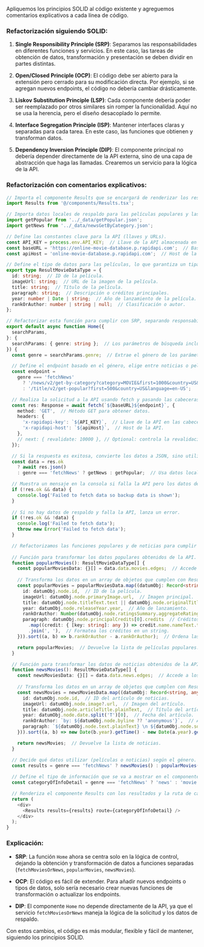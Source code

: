 Apliquemos los principios SOLID al código existente y agreguemos comentarios explicativos a cada línea de código.

### Refactorización siguiendo SOLID:

1. **Single Responsibility Principle (SRP)**: Separamos las responsabilidades en diferentes funciones y servicios. En este caso, las tareas de obtención de datos, transformación y presentación se deben dividir en partes distintas.
   
2. **Open/Closed Principle (OCP)**: El código debe ser abierto para la extensión pero cerrado para su modificación directa. Por ejemplo, si se agregan nuevos endpoints, el código no debería cambiar drásticamente.

3. **Liskov Substitution Principle (LSP)**: Cada componente debería poder ser reemplazado por otros similares sin romper la funcionalidad. Aquí no se usa la herencia, pero el diseño desacoplado lo permite.

4. **Interface Segregation Principle (ISP)**: Mantener interfaces claras y separadas para cada tarea. En este caso, las funciones que obtienen y transforman datos.

5. **Dependency Inversion Principle (DIP)**: El componente principal no debería depender directamente de la API externa, sino de una capa de abstracción que haga las llamadas. Crearemos un servicio para la lógica de la API.

### Refactorización con comentarios explicativos:

```ts
// Importa el componente Results que se encargará de renderizar los resultados.
import Results from '@/components/Results.tsx'; 

// Importa datos locales de respaldo para las películas populares y las noticias.
import getPopular from '../_data/getPopular.json';
import getNews from '../_data/newsGetByCategory.json';

// Define las constantes clave para la API (llaves y URLs).
const API_KEY = process.env.API_KEY;  // Llave de la API almacenada en variables de entorno.
const baseURL = 'https://online-movie-database.p.rapidapi.com';  // Base URL de la API.
const apiHost = 'online-movie-database.p.rapidapi.com';  // Host de la API.

// Define el tipo de datos para las películas, lo que garantiza un tipado fuerte en TypeScript.
export type ResultMovieDataType = {  
  id: string;  // ID de la película.
  imageUrl: string;  // URL de la imagen de la película.
  title: string;  // Título de la película.
  paragraph: string;  // Descripción o créditos principales.
  year: number | Date | string;  // Año de lanzamiento de la película.
  rankOrAuthor: number | string | null;  // Clasificación o autor.
};

// Refactorizar esta función para cumplir con SRP, separando responsabilidades.
export default async function Home({
  searchParams,
}: {
  searchParams: { genre: string };  // Los parámetros de búsqueda incluyen el género.
}) {
  const genre = searchParams.genre;  // Extrae el género de los parámetros de búsqueda.

  // Define el endpoint basado en el género, elige entre noticias o películas populares.
  const endpoint =
    genre === 'fetchNews'
      ? '/news/v2/get-by-category?category=MOVIE&first=1000&country=US&language=en-US'
      : '/title/v2/get-popular?first=500&country=US&language=en-US';

  // Realiza la solicitud a la API usando fetch y pasando las cabeceras requeridas.
  const res: Response = await fetch(`${baseURL}${endpoint}`, {
    method: 'GET',  // Método GET para obtener datos.
    headers: {
      'x-rapidapi-key': `${API_KEY}`,  // Llave de la API en las cabeceras.
      'x-rapidapi-host': `${apiHost}`,  // Host de la API.
    },
    // next: { revalidate: 10000 }, // Optional: controla la revalidación de datos (caching).
  });

  // Si la respuesta es exitosa, convierte los datos a JSON, sino utiliza los datos locales.
  const data = res.ok
    ? await res.json()
    : genre === 'fetchNews' ? getNews : getPopular;  // Usa datos locales si falla la API.

  // Muestra un mensaje en la consola si falla la API pero los datos de respaldo están presentes.
  if (!res.ok && data) {
    console.log('Failed to fetch data so backup data is shown');
  }
  
  // Si no hay datos de respaldo y falla la API, lanza un error.
  if (!res.ok && !data) {
    console.log('Failed to fetch data');
    throw new Error('Failed to fetch data');
  }

  // Refactorizamos las funciones populares y de noticias para cumplir SRP.
  
  // Función para transformar los datos populares obtenidos de la API.
  function popularMovies(): ResultMovieDataType[] {
    const popularMoviesData: {}[] = data.data.movies.edges;  // Accede a los datos de películas populares.
    
    // Transforma los datos en un array de objetos que cumplen con ResultMovieDataType.
    const popularMovies = popularMoviesData.map((datumObj: Record<string, any>) => ({
      id: datumObj.node.id,  // ID de la película.
      imageUrl: datumObj.node.primaryImage.url,  // Imagen principal.
      title: datumObj.node.titleText.text || datumObj.node.originalTitleText.text,  // Título de la película.
      year: datumObj.node.releaseYear.year,  // Año de lanzamiento.
      rankOrAuthor: Number(datumObj.node.ratingsSummary.aggregateRating),  // Clasificación de la película.
      paragraph: datumObj.node.principalCredits[0].credits  // Créditos principales.
        .map((credit: { [key: string]: any }) => credit.name.nameText.text)
        .join(', '),  // Formatea los créditos en un string.
    })).sort((a, b) => b.rankOrAuthor - a.rankOrAuthor);  // Ordena las películas por clasificación.

    return popularMovies;  // Devuelve la lista de películas populares.
  }

  // Función para transformar los datos de noticias obtenidos de la API.
  function newsMovies(): ResultMovieDataType[] {
    const newsMoviesData: {}[] = data.data.news.edges;  // Accede a los datos de noticias.
    
    // Transforma los datos en un array de objetos que cumplen con ResultMovieDataType.
    const newsMovies = newsMoviesData.map((datumObj: Record<string, any>) => ({
      id: datumObj.node.id,  // ID del artículo de noticias.
      imageUrl: datumObj.node.image?.url,  // Imagen del artículo.
      title: datumObj.node.articleTitle.plainText,  // Título del artículo.
      year: datumObj.node.date.split('T')[0],  // Fecha del artículo.
      rankOrAuthor: `by: ${datumObj.node.byline ?? 'anonymous'}`,  // Autor del artículo.
      paragraph: `${datumObj.node.text.plainText} \n ${datumObj.node.source.homepage.url.split('/').slice(0, 3).join('/')}`,  // Texto del artículo y fuente.
    })).sort((a, b) => new Date(b.year).getTime() - new Date(a.year).getTime());  // Ordena por fecha.

    return newsMovies;  // Devuelve la lista de noticias.
  }

  // Decide qué datos utilizar (películas o noticias) según el género.
  const results = genre === 'fetchNews' ? newsMovies() : popularMovies();
  
  // Define el tipo de información que se va a mostrar en el componente Results.
  const categoryOfInfoDetail = genre === 'fetchNews' ? 'news' : 'movie';

  // Renderiza el componente Results con los resultados y la ruta de categoría.
  return (
    <div>
      <Results results={results} route={categoryOfInfoDetail} />
    </div>
  );
}
```

### Explicación:

- **SRP**: La función `Home` ahora se centra solo en la lógica de control, dejando la obtención y transformación de datos a funciones separadas (`fetchMoviesOrNews`, `popularMovies`, `newsMovies`).
  
- **OCP**: El código es fácil de extender. Para añadir nuevos endpoints o tipos de datos, solo sería necesario crear nuevas funciones de transformación o actualizar los endpoints.

- **DIP**: El componente `Home` no depende directamente de la API, ya que el servicio `fetchMoviesOrNews` maneja la lógica de la solicitud y los datos de respaldo.

Con estos cambios, el código es más modular, flexible y fácil de mantener, siguiendo los principios SOLID.